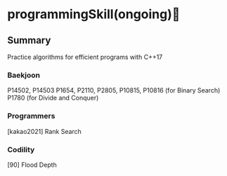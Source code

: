 # programmingSkill(ongoing):wrench:

## Summary

Practice algorithms for efficient programs with C++17

### Baekjoon

P14502, P14503
P1654, P2110, P2805, P10815, P10816 (for Binary Search)
P1780 (for Divide and Conquer)

### Programmers

[kakao2021] Rank Search

### Codility

[90] Flood Depth
